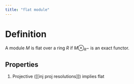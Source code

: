 ```yaml
---
title: "flat module"
---
```


# Definition
A module $M$ is flat over a ring $R$ if $M\otimes_R -$ is an exact functor.

## Properties
1. Projective ([[inj proj resolutions]]) implies flat